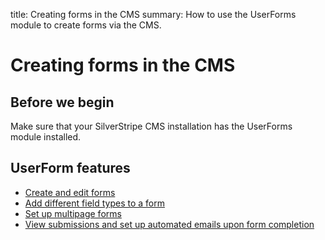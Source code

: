 title: Creating forms in the CMS 
summary: How to use the UserForms module to create forms via the CMS.

# Creating forms in the CMS

## Before we begin

Make sure that your SilverStripe CMS installation has the UserForms module installed.

## UserForm features
* [Create and edit forms](creating-and-editing-forms.md)
* [Add different field types to a form](field-types.md)
* [Set up multipage forms](multipage-forms.md)
* [View submissions and set up automated emails upon form completion](form-submissions.md)